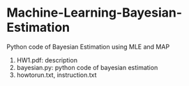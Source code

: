# Machine-Learning-Bayesian-Estimation
Python code of Bayesian Estimation using MLE and MAP 

1. HW1.pdf: description
2. bayesian.py: python code of bayesian estimation
3. howtorun.txt, instruction.txt
